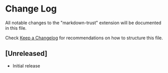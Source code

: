# Change Log

All notable changes to the "markdown-trust" extension will be documented in this file.

Check [Keep a Changelog](http://keepachangelog.com/) for recommendations on how to structure this file.

## [Unreleased]

- Initial release